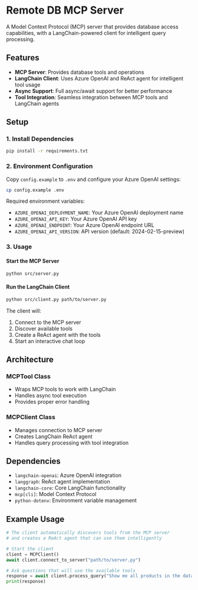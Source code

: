 # Remote DB MCP Server

A Model Context Protocol (MCP) server that provides database access capabilities, with a LangChain-powered client for intelligent query processing.

## Features

- **MCP Server**: Provides database tools and operations
- **LangChain Client**: Uses Azure OpenAI and ReAct agent for intelligent tool usage
- **Async Support**: Full async/await support for better performance
- **Tool Integration**: Seamless integration between MCP tools and LangChain agents

## Setup

### 1. Install Dependencies

```bash
pip install -r requirements.txt
```

### 2. Environment Configuration

Copy `config.example` to `.env` and configure your Azure OpenAI settings:

```bash
cp config.example .env
```

Required environment variables:
- `AZURE_OPENAI_DEPLOYMENT_NAME`: Your Azure OpenAI deployment name
- `AZURE_OPENAI_API_KEY`: Your Azure OpenAI API key
- `AZURE_OPENAI_ENDPOINT`: Your Azure OpenAI endpoint URL
- `AZURE_OPENAI_API_VERSION`: API version (default: 2024-02-15-preview)

### 3. Usage

#### Start the MCP Server

```bash
python src/server.py
```

#### Run the LangChain Client

```bash
python src/client.py path/to/server.py
```

The client will:
1. Connect to the MCP server
2. Discover available tools
3. Create a ReAct agent with the tools
4. Start an interactive chat loop

## Architecture

### MCPTool Class
- Wraps MCP tools to work with LangChain
- Handles async tool execution
- Provides proper error handling

### MCPClient Class
- Manages connection to MCP server
- Creates LangChain ReAct agent
- Handles query processing with tool integration

## Dependencies

- `langchain-openai`: Azure OpenAI integration
- `langgraph`: ReAct agent implementation
- `langchain-core`: Core LangChain functionality
- `mcp[cli]`: Model Context Protocol
- `python-dotenv`: Environment variable management

## Example Usage

```python
# The client automatically discovers tools from the MCP server
# and creates a ReAct agent that can use them intelligently

# Start the client
client = MCPClient()
await client.connect_to_server("path/to/server.py")

# Ask questions that will use the available tools
response = await client.process_query("Show me all products in the database")
print(response)
```